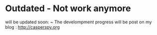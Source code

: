 # Outdated - Not work anymore
will be updated soon:
~ The develompment progress will be post on my blog : http://casperspy.org
